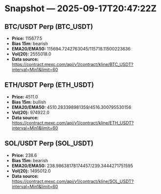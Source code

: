 # Snapshot — 2025-09-17T20:47:22Z

## BTC/USDT Perp (BTC_USDT)
- **Price:** 115677.5
- **Bias 15m:** bearish
- **EMA20/EMA50:** 115694.7242763045/115718.11500223636
- **Vol(20):** 2555018.0
- **Data source:** https://contract.mexc.com/api/v1/contract/kline/BTC_USDT?interval=Min1&limit=60

## ETH/USDT Perp (ETH_USDT)
- **Price:** 4511.0
- **Bias 15m:** bullish
- **EMA20/EMA50:** 4510.283398981359/4516.300795530156
- **Vol(20):** 974922.0
- **Data source:** https://contract.mexc.com/api/v1/contract/kline/ETH_USDT?interval=Min1&limit=60

## SOL/USDT Perp (SOL_USDT)
- **Price:** 238.6
- **Bias 15m:** bearish
- **EMA20/EMA50:** 238.98638178174457/239.3444271751595
- **Vol(20):** 1495012.0
- **Data source:** https://contract.mexc.com/api/v1/contract/kline/SOL_USDT?interval=Min1&limit=60
